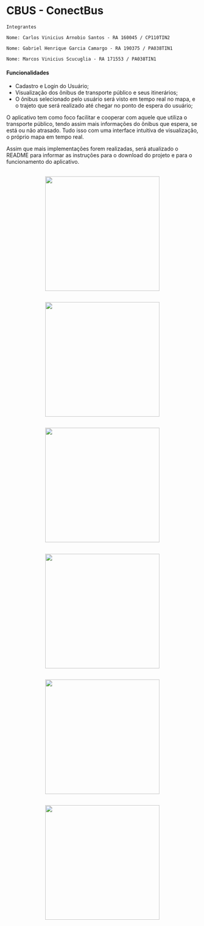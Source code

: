 # CBUS - ConectBus

    Integrantes
    
    Nome: Carlos Vinicius Arnobio Santos - RA 160045 / CP110TIN2

    Nome: Gabriel Henrique Garcia Camargo - RA 190375 / PA038TIN1

    Nome: Marcos Vinicius Scucuglia - RA 171553 / PA038TIN1


#### Funcionalidades

- Cadastro e Login do Usuário;
- Visualização dos ônibus de transporte público e seus itinerários;
- O ônibus selecionado pelo usuário será visto em tempo real no mapa, e o trajeto que será realizado até chegar no ponto de espera do usuário;

O aplicativo tem como foco facilitar e cooperar com aquele que utiliza o transporte público, tendo assim mais informações do ônibus que espera, se está ou não atrasado. Tudo isso com uma interface intuitiva de visualização, o próprio mapa em tempo real.

Assim que mais implementações forem realizadas, será atualizado o README para informar as instruções para o download do projeto e para o funcionamento do aplicativo.

<span align="center">

## <img src="https://user-images.githubusercontent.com/94056841/170145259-de706276-07a0-4247-b25c-0106b248efee.png" width="300px"> 
</span>


<span align="center">

## <img src="https://user-images.githubusercontent.com/94056841/170145793-c699b029-0239-41cc-a7cf-62a51baea8cb.png" width="300px"> 

</span>

<span align="center">

## <img src="https://user-images.githubusercontent.com/94056841/170145900-440a8d4d-cd1d-468b-83d4-e75a759075f7.png" width="300px"> 

</span>

<span align="center">

## <img src="https://user-images.githubusercontent.com/94056841/170145945-67d6d85c-6318-4eea-847c-b269bc8d54fd.png" width="300px"> 

</span>

<span align="center">

## <img src="https://user-images.githubusercontent.com/94056841/170145976-1bcf3472-4694-45f1-ba33-ac5eb1678c0f.png" width="300px"> 

</span>

<span align="center">

## <img src="https://user-images.githubusercontent.com/94056841/170145995-c6aecff8-051f-483a-88bf-f264491441f3.png" width="300px"> 

</span>
